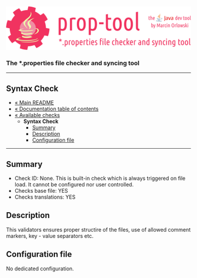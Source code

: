 ![prop-tool logo](../../artwork/prop-tool-logo.png)

### The *.properties file checker and syncing tool ###

---

## Syntax Check ##

* [« Main README](../../README.md)
* [« Documentation table of contents](../README.md)
* [« Available checks](README.md)
  * **Syntax Check**
    * [Summary](#summary)
    * [Description](#description)
    * [Configuration file](#configuration-file)

---

## Summary ##

* Check ID: None. This is built-in check which is always triggered on file load. It cannot be configured nor user controlled.
* Checks base file: YES
* Checks translations: YES

## Description ##

This validators ensures proper structire of the files, use of allowed comment markers, key - value separators etc.

## Configuration file ##

No dedicated configuration.
